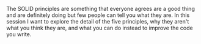 The SOLID principles are something that everyone agrees are a good thing and are definitely doing but few people can tell you what they are. In this session I want to explore the detail of the five principles, why they aren't what you think they are, and what you can do instead to improve the code you write.
